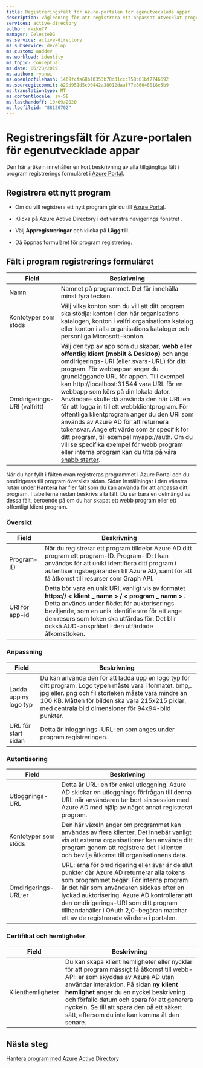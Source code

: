 ```yaml
---
title: Registreringsfält för Azure-portalen för egenutvecklade appar
description: Vägledning för att registrera ett anpassat utvecklat program med Azure AD
services: active-directory
author: rwike77
manager: CelesteDG
ms.service: active-directory
ms.subservice: develop
ms.custom: aaddev
ms.workload: identity
ms.topic: conceptual
ms.date: 06/28/2019
ms.author: ryanwi
ms.openlocfilehash: 1469fcfa68b10353b78d31ccc758c61bf7746692
ms.sourcegitcommit: 829d951d5c90442a38012daaf77e86046018e5b9
ms.translationtype: MT
ms.contentlocale: sv-SE
ms.lasthandoff: 10/09/2020
ms.locfileid: "88120702"
---
```

# <a name="azure-portal-registration-fields-for-custom-developed-apps"></a>Registreringsfält för Azure-portalen för egenutvecklade appar

Den här artikeln innehåller en kort beskrivning av alla tillgängliga fält i program registrerings formuläret i [Azure Portal](https://portal.azure.com).

## <a name="register-a-new-application"></a>Registrera ett nytt program

-   Om du vill registrera ett nytt program går du till [Azure Portal](https://portal.azure.com).

-   Klicka på Azure Active Directory i det vänstra navigerings fönstret **.**

-   Välj **Appregistreringar** och klicka på **Lägg till**.

-   Då öppnas formuläret för program registrering.

## <a name="fields-in-the-application-registration-form"></a>Fält i program registrerings formuläret

| Field            | Beskrivning                                                                              |
|------------------|------------------------------------------------------------------------------------------|
| Namn             | Namnet på programmet. Det får innehålla minst fyra tecken.                |
| Kontotyper som stöds| Välj vilka konton som du vill att ditt program ska stödja: konton i den här organisations katalogen, konton i valfri organisations katalog eller konton i alla organisations kataloger och personliga Microsoft-konton.  |
| Omdirigerings-URI (valfritt) | Välj den typ av app som du skapar, **webb** eller **offentlig klient (mobilt & Desktop)** och ange omdirigerings-URI (eller svars-URL) för ditt program. För webbappar anger du grundläggande URL för appen. Till exempel kan http://localhost:31544 vara URL för en webbapp som körs på din lokala dator. Användare skulle då använda den här URL:en för att logga in till ett webbklientprogram. För offentliga klientprogram anger du den URI som används av Azure AD för att returnera tokensvar. Ange ett värde som är specifik för ditt program, till exempel myapp://auth. Om du vill se specifika exempel för webb program eller interna program kan du titta på våra [snabb starter](./index.yml).|

När du har fyllt i fälten ovan registreras programmet i Azure Portal och du omdirigeras till program översikts sidan. Sidan Inställningar i den vänstra rutan under **Hantera** har fler fält som du kan använda för att anpassa ditt program. I tabellerna nedan beskrivs alla fält. Du ser bara en delmängd av dessa fält, beroende på om du har skapat ett webb program eller ett offentligt klient program.

### <a name="overview"></a>Översikt

| Field           | Beskrivning        |
|-----------------|-----------------------------------------------------------------------------------------------------------------------------------------------------------------------------------------------------------------------------------------------------------------------------------------------------------------|
| Program-ID  | När du registrerar ett program tilldelar Azure AD ditt program ett program-ID. Program-ID: t kan användas för att unikt identifiera ditt program i autentiseringsbegäranden till Azure AD, samt för att få åtkomst till resurser som Graph API.                                                          |
| URI för app-id      | Detta bör vara en unik URI, vanligt vis av formatet **https:// &lt; klient \_ namn &gt; / &lt; program \_ namn &gt; .** Detta används under flödet för auktoriserings beviljande, som en unik identifierare för att ange den resurs som token ska utfärdas för. Det blir också AUD-anspråket i den utfärdade åtkomsttoken. |

### <a name="branding"></a>Anpassning

| Field           | Beskrivning        |
|-----------------|-----------------------------------------------------------------------------------------------------------------------------------------------------------------------------------------------------------------------------------------------------------------------------------------------------------------|
| Ladda upp ny logo typ | Du kan använda den för att ladda upp en logo typ för ditt program. Logo typen måste vara i formatet. bmp,. jpg eller. png och fil storleken måste vara mindre än 100 KB. Måtten för bilden ska vara 215x215 pixlar, med centrala bild dimensioner för 94x94-bild punkter.|
| URL för start sidan   | Detta är inloggnings-URL: en som anges under program registreringen.|

### <a name="authentication"></a>Autentisering

| Field           | Beskrivning        |
|-----------------|-----------------------------------------------------------------------------------------------------------------------------------------------------------------------------------------------------------------------------------------------------------------------------------------------------------------|
| Utloggnings-URL      | Detta är URL: en för enkel utloggning. Azure AD skickar en utloggnings förfrågan till denna URL när användaren tar bort sin session med Azure AD med hjälp av något annat registrerat program.|
| Kontotyper som stöds  | Den här växeln anger om programmet kan användas av flera klienter. Det innebär vanligt vis att externa organisationer kan använda ditt program genom att registrera det i klienten och bevilja åtkomst till organisationens data.|
| Omdirigerings-URL:er      | URL: erna för omdirigering eller svar är de slut punkter där Azure AD returnerar alla tokens som programmet begär. För interna program är det här som användaren skickas efter en lyckad auktorisering. Azure AD kontrollerar att den omdirigerings-URI som ditt program tillhandahåller i OAuth 2,0-begäran matchar ett av de registrerade värdena i portalen.|

### <a name="certificates-and-secrets"></a>Certifikat och hemligheter

| Field           | Beskrivning        |
|-----------------|-----------------------------------------------------------------------------------------------------------------------------------------------------------------------------------------------------------------------------------------------------------------------------------------------------------------|
| Klienthemligheter            | Du kan skapa klient hemligheter eller nycklar för att program mässigt få åtkomst till webb-API: er som skyddas av Azure AD utan användar interaktion. På sidan **ny klient hemlighet** anger du en nyckel beskrivning och förfallo datum och spara för att generera nyckeln. Se till att spara den på ett säkert sätt, eftersom du inte kan komma åt den senare.             |

## <a name="next-steps"></a>Nästa steg

[Hantera program med Azure Active Directory](../manage-apps/what-is-application-management.md)